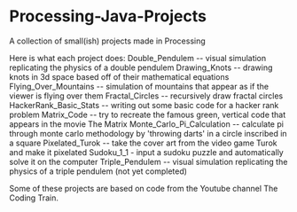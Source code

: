 # Processing-Java-Projects
A collection of small(ish) projects made in Processing

Here is what each project does:
Double_Pendulem -- visual simulation replicating the physics of a double pendulem
Drawing_Knots -- drawing knots in 3d space based off of their mathematical equations
Flying_Over_Mountains -- simulation of mountains that appear as if the viewer is flying over them
Fractal_Circles -- recursively draw fractal circles
HackerRank_Basic_Stats -- writing out some basic code for a hacker rank problem
Matrix_Code -- try to recreate the famous green, vertical code that appears in the movie The Matrix
Monte_Carlo_Pi_Calculation -- calculate pi through monte carlo methodology by 'throwing darts' in a circle inscribed in a square
Pixelated_Turok -- take the cover art from the video game Turok and make it pixelated
Sudoku_1_1 - input a sudoku puzzle and automatically solve it on the computer
Triple_Pendulem -- visual simulation replicating the physics of a triple pendulem (not yet completed)

Some of these projects are based on code from the Youtube channel The Coding Train.

